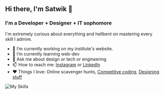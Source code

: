 ## Hi there, I'm Satwik 👋

### I'm a Developer + Designer + IT sophomore

I'm extremely curious about everything and hellbent on mastering every skill I admire.

- 🔭 I’m currently working on my institute's website.
- 🌱 I’m currently learning web-dev
- 💬 Ask me about design or tech or engineering
- 📫 How to reach me: [Instagram](https://www.instagram.com/shock_train/) or [LinkedIn](https://www.linkedin.com/in/singhsatwik/)
- ❤️ Things I love: Online scavenger hunts, [Competitve coding](https://www.codechef.com/users/ssatwik), [Designing stuff](https://www.behance.net/satwikdesigns)


![My Skills](https://skillicons.dev/icons?i=cpp,py,js,ts,html,css,mongodb,express,react,nextjs,nodejs,tailwind,bootstrap,bash,aws,gcp,terraform,git,powershell,figma,ps,xd&perline=11)


